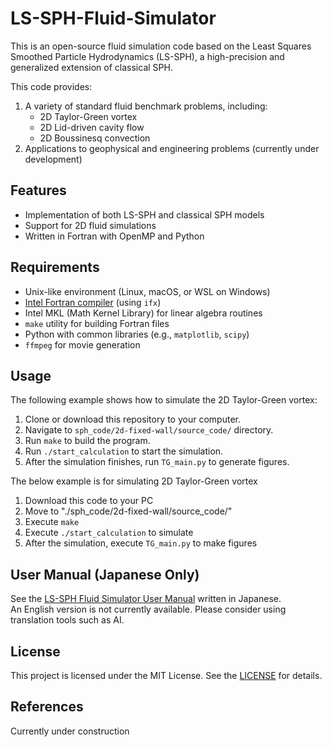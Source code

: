 # LS-SPH-Fluid-Simulator

This is an open-source fluid simulation code based on the Least Squares Smoothed Particle Hydrodynamics (LS-SPH), a high-precision and generalized extension of classical SPH.

This code provides:
1. A variety of standard fluid benchmark problems, including:
   - 2D Taylor-Green vortex
   - 2D Lid-driven cavity flow
   - 2D Boussinesq convection
2. Applications to geophysical and engineering problems (currently under development)

## Features

- Implementation of both LS-SPH and classical SPH models
- Support for 2D fluid simulations
- Written in Fortran with OpenMP and Python

## Requirements

- Unix-like environment (Linux, macOS, or WSL on Windows)
- [Intel Fortran compiler](https://www.intel.com/content/www/us/en/developer/tools/oneapi/fortran-compiler.html#gs.n7d5f5) (using `ifx`)
- Intel MKL (Math Kernel Library) for linear algebra routines
- `make` utility for building Fortran files
- Python with common libraries (e.g., `matplotlib`, `scipy`)
- `ffmpeg` for movie generation

## Usage

The following example shows how to simulate the 2D Taylor-Green vortex:

1. Clone or download this repository to your computer.
2. Navigate to `sph_code/2d-fixed-wall/source_code/` directory.
3. Run `make` to build the program.
4. Run `./start_calculation` to start the simulation.
5. After the simulation finishes, run `TG_main.py` to generate figures.


The below example is for simulating 2D Taylor-Green vortex
1. Download this code to your PC
2. Move to "./sph_code/2d-fixed-wall/source_code/"
3. Execute `make`
4. Execute `./start_calculation` to simulate
5. After the simulation, execute `TG_main.py` to make figures

## User Manual (Japanese Only)

See the [LS-SPH Fluid Simulator User Manual](./manual.pdf) written in Japanese.  
An English version is not currently available. Please consider using translation tools such as AI.

## License

This project is licensed under the MIT License. See the [LICENSE](./LICENSE) for details.


## References

Currently under construction